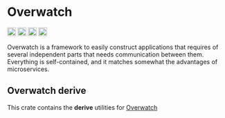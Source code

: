 # Overwatch

[<img alt="github" src="https://img.shields.io/badge/github-logos-co/overwatch-derive-8da0cb?style=for-the-badge&labelColor=555555&logo=github" height="20">](https://github.com/logos-co/Overwatch)
[<img alt="crates.io" src="https://img.shields.io/crates/v/overwatch-derive.svg?style=for-the-badge&color=fc8d62&logo=rust" height="20">](https://crates.io/crates/overwatch-derive)
[<img alt="docs.rs" src="https://img.shields.io/badge/doc/overwatch-derive-66c2a5?style=for-the-badge&labelColor=555555&logo=docs.rs" height="20">](https://docs.rs/overwatch-derive)
[<img alt="build status" src="https://img.shields.io/github/workflow/logos-co/Overwatch/CI/master?style=for-the-badge" height="20">](https://github.com/logos-co/Overwatch/actions?query=branch%3Amaster)


Overwatch is a framework to easily construct applications that requires of several independent
parts that needs communication between them.
Everything is self-contained, and it matches somewhat the advantages of microservices.

## Overwatch derive

This crate contains the **derive** utilities for [Overwatch](https://crates.io/crates/overwatch-rs)
